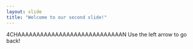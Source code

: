 ```yaml
---
layout: slide
title: "Welcome to our second slide!"
---
```

4CHAAAAAAAAAAAAAAAAAAAAAAAAAAAAN
Use the left arrow to go back!
